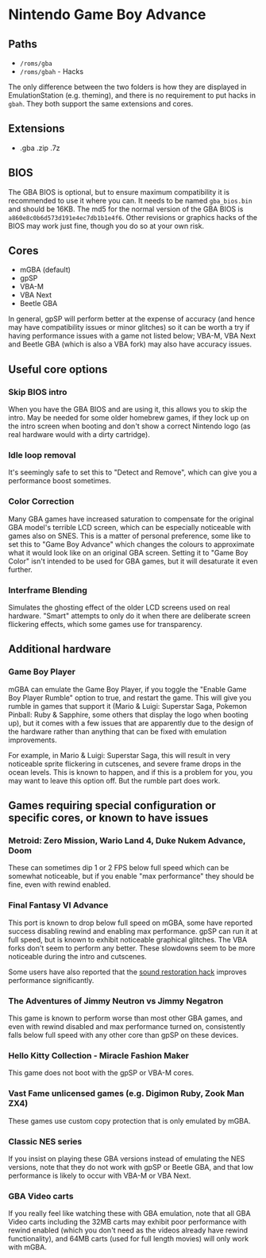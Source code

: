 # Nintendo Game Boy Advance

## Paths
- `/roms/gba`
- `/roms/gbah` - Hacks

The only difference between the two folders is how they are displayed in EmulationStation (e.g. theming), and there is no requirement to put hacks in `gbah`. They both support the same extensions and cores.

## Extensions
- .gba .zip .7z

## BIOS
The GBA BIOS is optional, but to ensure maximum compatibility it is recommended to use it where you can. It needs to be named `gba_bios.bin` and should be 16KB. The md5 for the normal version of the GBA BIOS is `a860e8c0b6d573d191e4ec7db1b1e4f6`. Other revisions or graphics hacks of the BIOS may work just fine, though you do so at your own risk.

## Cores
- mGBA (default)
- gpSP
- VBA-M
- VBA Next
- Beetle GBA

In general, gpSP will perform better at the expense of accuracy (and hence may have compatibility issues or minor glitches) so it can be worth a try if having performance issues with a game not listed below; VBA-M, VBA Next and Beetle GBA (which is also a VBA fork) may also have accuracy issues.

## Useful core options
### Skip BIOS intro
When you have the GBA BIOS and are using it, this allows you to skip the intro. May be needed for some older homebrew games, if they lock up on the intro screen when booting and don't show a correct Nintendo logo (as real hardware would with a dirty cartridge).

### Idle loop removal
It's seemingly safe to set this to "Detect and Remove", which can give you a performance boost sometimes.

### Color Correction
Many GBA games have increased saturation to compensate for the original GBA model's terrible LCD screen, which can be especially noticeable with games also on SNES. This is a matter of personal preference, some like to set this to "Game Boy Advance" which changes the colours to approximate what it would look like on an original GBA screen. Setting it to "Game Boy Color" isn't intended to be used for GBA games, but it will desaturate it even further.

### Interframe Blending
Simulates the ghosting effect of the older LCD screens used on real hardware. "Smart" attempts to only do it when there are deliberate screen flickering effects, which some games use for transparency.

## Additional hardware
### Game Boy Player
mGBA can emulate the Game Boy Player, if you toggle the "Enable Game Boy Player Rumble" option to true, and restart the game. This will give you rumble in games that support it (Mario & Luigi: Superstar Saga, Pokemon Pinball: Ruby & Sapphire, some others that display the logo when booting up), but it comes with a few issues that are apparently due to the design of the hardware rather than anything that can be fixed with emulation improvements.

For example, in Mario & Luigi: Superstar Saga, this will result in very noticeable sprite flickering in cutscenes, and severe frame drops in the ocean levels. This is known to happen, and if this is a problem for you, you may want to leave this option off. But the rumble part does work.

## Games requiring special configuration or specific cores, or known to have issues

### Metroid: Zero Mission, Wario Land 4, Duke Nukem Advance, Doom
These can sometimes dip 1 or 2 FPS below full speed which can be somewhat noticeable, but if you enable "max performance" they should be fine, even with rewind enabled.

### Final Fantasy VI Advance
This port is known to drop below full speed on mGBA, some have reported success disabling rewind and enabling max performance. gpSP can run it at full speed, but is known to exhibit noticeable graphical glitches. The VBA forks don't seem to perform any better. These slowdowns seem to be more noticeable during the intro and cutscenes.

Some users have also reported that the [sound restoration hack](http://www.romhacking.net/hacks/657) improves performance significantly.

### The Adventures of Jimmy Neutron vs Jimmy Negatron
This game is known to perform worse than most other GBA games, and even with rewind disabled and max performance turned on, consistently falls below full speed with any other core than gpSP on these devices.

### Hello Kitty Collection - Miracle Fashion Maker
This game does not boot with the gpSP or VBA-M cores.

### Vast Fame unlicensed games (e.g. Digimon Ruby, Zook Man ZX4)
These games use custom copy protection that is only emulated by mGBA.

### Classic NES series
If you insist on playing these GBA versions instead of emulating the NES versions, note that they do not work with gpSP or Beetle GBA, and that low performance is likely to occur with VBA-M or VBA Next.

### GBA Video carts
If you really feel like watching these with GBA emulation, note that all GBA Video carts including the 32MB carts may exhibit poor performance with rewind enabled (which you don't need as the videos already have rewind functionality), and 64MB carts (used for full length movies) will only work with mGBA.

